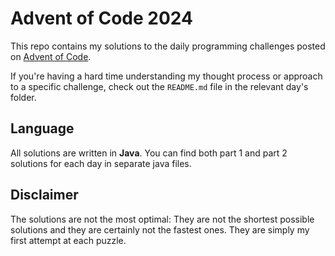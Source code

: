 # Advent of Code 2024

This repo contains my solutions to the daily programming challenges posted on [Advent of Code](https://adventofcode.com).

If you're having a hard time understanding my thought process or approach to a specific challenge, check out the `README.md` file in the relevant day's folder.

## Language

All solutions are written in **Java**. You can find both part 1 and part 2 solutions for each day in separate java files.

## Disclaimer

The solutions are not the most optimal: They are not the shortest possible solutions and they are certainly not the fastest ones. They are simply my first attempt at each puzzle.
